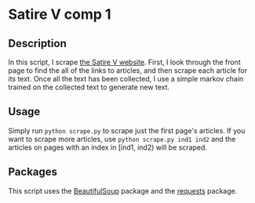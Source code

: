 # Satire V comp 1


## Description
In this script, I scrape [the Satire V website](http://www.satirev.org/us?page=0#.Xk2jtBNKh27). First, I look through the front page to find the all of the links to articles, and then scrape each article for its text. Once all the text has been collected, I use a simple markov chain trained on the collected text to generate new text.


## Usage
Simply run `python scrape.py` to scrape just the first page's articles. If you want to scrape more articles, use `python scrape.py ind1 ind2` and the articles on pages with an index in \[ind1, ind2) will be scraped.

## Packages 
This script uses the [BeautifulSoup](https://www.crummy.com/software/BeautifulSoup/bs4/doc/#installing-beautiful-soup) package and the [requests](https://2.python-requests.org/en/latest/user/install/#install) package. 
